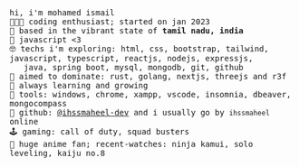 <!-- README inspired by @unrealapex -->
<samp> hi, i'm mohamed ismail<br>
  👩🏼‍💻 coding enthusiast; started on jan 2023<br>
  🌁 based in the vibrant state of **tamil nadu, india**<br>
  💛 javascript <3 <br>
  🤓 techs i'm exploring: html, css, bootstrap, tailwind, javascript, typescript, reactjs, nodejs, expressjs, <br>
  &nbsp; &nbsp;java, spring boot, mysql, mongodb, git, github <br>
  🎯 aimed to dominate: rust, golang, nextjs, threejs and r3f <br>
  🌱 always learning and growing <br>
  🧰 tools: windows, chrome, xampp, vscode, insomnia, dbeaver, mongocompass<br>
  📡 github: [@ihssmaheel-dev](https://github.com/ihssmaheel-dev) and i usually go by `ihssmaheel` online<br>
  🕹️ gaming: call of duty, squad busters<br>
  🎥 huge anime fan; recent-watches: ninja kamui, solo leveling, kaiju no.8<br>
</samp>

<!--
**ihssmaheel-dev/ihssmaheel-dev** is a ✨ _special_ ✨ repository because its `README.md` (this file) appears on your GitHub profile.

Here are some ideas to get you started:

- 🔭 I’m currently working on ...
- 🌱 I’m currently learning ...
- 👯 I’m looking to collaborate on ...
- 🤔 I’m looking for help with ...
- 💬 Ask me about ...
- 📫 How to reach me: ...
- 😄 Pronouns: ...
- ⚡ Fun fact: ...
-->
